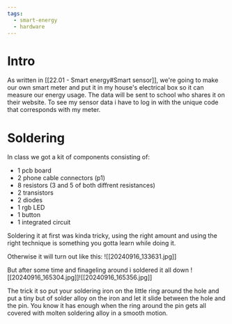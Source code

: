 ```yaml
---
tags:
  - smart-energy
  - hardware
---
```

# Intro
As written in [[22.01 - Smart energy#Smart sensor]], we're going to make our own smart meter and put it in my house's electrical box so it can measure our energy usage. The data will be sent to school who shares it on their website. To see my sensor data i have to log in with the unique code that corresponds with my meter.

# Soldering
In class we got a kit of components consisting of:
- 1 pcb board
- 2 phone cable connectors (p1)
- 8 resistors (3 and 5 of both diffrent resistances)
- 2 transistors
- 2 diodes
- 1 rgb LED
- 1 button
- 1 integrated circuit

Soldering it at first was kinda tricky, using the right amount and using the right technique is something you gotta learn while doing it.

Otherwise it will turn out like this:
![[20240916_133631.jpg]]


But after some time and finageling around i soldered it all down
![[20240916_165304.jpg]]![[20240916_165356.jpg]]


The trick it so put your soldering iron on the little ring around the hole and put a tiny but of solder alloy on the iron and let it slide between the hole and the pin.
You know it has enough when the ring around the pin gets all covered with molten soldering alloy in a smooth motion.
